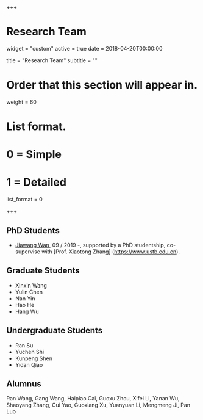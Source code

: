 +++
# Research Team
widget = "custom"
active = true
date = 2018-04-20T00:00:00

title = "Research Team"
subtitle = ""

# Order that this section will appear in.
weight = 60

# List format.
#   0 = Simple
#   1 = Detailed
list_format = 0

+++

## PhD Students
 * [Jiawang Wan](http://www.ustb.edu.cn),  09 / 2019 -, supported by a PhD studentship, co-supervise with [Prof. Xiaotong Zhang] (https://www.ustb.edu.cn).

## Graduate Students

* Xinxin Wang
* Yulin Chen
* Nan Yin
* Hao He
* Hang Wu

## Undergraduate Students

* Ran Su
* Yuchen Shi
* Kunpeng Shen
* Yidan Qiao

## Alumnus

<!-- ||| ||||
|:-------------|:-------------|:-------------|:-------------|:-------------|:-------------|
| Ran Wang | Gang Wang | Haipiao Cai | Guoxu Zhou | Xifei Li | Yanan Wu |
| Shaoyang Zhang | Cui Yao | Guoxiang Xu ||||-->
Ran Wang, Gang Wang, Haipiao Cai, Guoxu Zhou, Xifei Li, Yanan Wu, Shaoyang Zhang, Cui Yao, Guoxiang Xu, Yuanyuan Li, Mengmeng Ji, Pan Luo